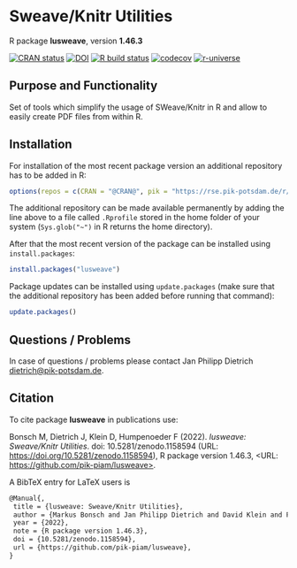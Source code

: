 # Sweave/Knitr Utilities

R package **lusweave**, version **1.46.3**

[![CRAN status](https://www.r-pkg.org/badges/version/lusweave)](https://cran.r-project.org/package=lusweave) [![DOI](https://zenodo.org/badge/DOI/10.5281/zenodo.1158594.svg)](https://doi.org/10.5281/zenodo.1158594) [![R build status](https://github.com/pik-piam/lusweave/workflows/check/badge.svg)](https://github.com/pik-piam/lusweave/actions) [![codecov](https://codecov.io/gh/pik-piam/lusweave/branch/master/graph/badge.svg)](https://app.codecov.io/gh/pik-piam/lusweave) [![r-universe](https://pik-piam.r-universe.dev/badges/lusweave)](https://pik-piam.r-universe.dev/ui#builds)

## Purpose and Functionality

Set of tools which simplify the usage of SWeave/Knitr in R
    and allow to easily create PDF files from within R.


## Installation

For installation of the most recent package version an additional repository has to be added in R:

```r
options(repos = c(CRAN = "@CRAN@", pik = "https://rse.pik-potsdam.de/r/packages"))
```
The additional repository can be made available permanently by adding the line above to a file called `.Rprofile` stored in the home folder of your system (`Sys.glob("~")` in R returns the home directory).

After that the most recent version of the package can be installed using `install.packages`:

```r 
install.packages("lusweave")
```

Package updates can be installed using `update.packages` (make sure that the additional repository has been added before running that command):

```r 
update.packages()
```

## Questions / Problems

In case of questions / problems please contact Jan Philipp Dietrich <dietrich@pik-potsdam.de>.

## Citation

To cite package **lusweave** in publications use:

Bonsch M, Dietrich J, Klein D, Humpenoeder F (2022). _lusweave: Sweave/Knitr Utilities_. doi: 10.5281/zenodo.1158594 (URL: https://doi.org/10.5281/zenodo.1158594), R package version 1.46.3, <URL: https://github.com/pik-piam/lusweave>.

A BibTeX entry for LaTeX users is

 ```latex
@Manual{,
  title = {lusweave: Sweave/Knitr Utilities},
  author = {Markus Bonsch and Jan Philipp Dietrich and David Klein and Florian Humpenoeder},
  year = {2022},
  note = {R package version 1.46.3},
  doi = {10.5281/zenodo.1158594},
  url = {https://github.com/pik-piam/lusweave},
}
```
